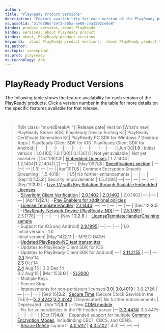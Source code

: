 ```yaml
---
author:
title: "PlayReady Product Versions"
description: "Feature availability for each version of the PlayReady products."
ms.assetid: "b1fe306d-2ef3-565a-ae60-cea1592ce0e8"
kindex: product versions, about PlayReady
kindex: versions, about PlayReady product
kindex: about, PlayReady product versions
keywords:  about PlayReady product versions,  about PlayReady product versions,  PlayReady product versions about
ms.author:
ms.topic: conceptual
ms.prod: playready
ms.technology: drm
---
```



# PlayReady Product Versions

The following table shows the feature availability for each version of the PlayReady products. Click a version number in the table for more details on the specific features available for that release.

&nbsp;
>[!div class="mx-tdBreakAll"]
>|Release date| Version |What's new| PlayReady Server SDK| PlayReady Device Porting Kit| PlayReady Certificate Generation Kit| PlayReady PC SDK for Windows 7 Desktop Apps | PlayReady Client SDK for iOS |PlayReady Client SDK for Android|
>|:--- |:---|:---|:---|:---|:---|:---|:---|:---|
>|Jun'08|**1.0** | Initial version | 1.0.1105| 1.0.1130|1.0.1130|1.1| Not yet available | Not yet available |
>|Oct'08|**1.2** | [Embedded Licenses](embeddedlicenses.md) | 1.2.1404 | 1.2.1404|1.2.1404|1.2| &mdash; | &mdash; |
>|May'09|**1.3** | [Specifications section](specifications1.md) | &mdash; |&mdash;| &mdash; |1.3| &mdash; | &mdash; |
>|Apr'10|**1.5** | Common Encryption Smooth Streaming | 1.5.4018| &mdash; | 1.5| No further enhancements | &mdash; | &mdash; |
>|Sep'10|**1.5.2** | Security improvements | 1.5.4094| &mdash;| &mdash; | &mdash; | &mdash; | &mdash; |
>|Sep'11|**2.0** | - [Live TV with Key Rotation through Scalable Embedded Licenses](scenariolivetv.md)<br/>- [Silverlight Client Verification](handlingsilverlightclients.md) | [2.0.1402](whatsnewinplayreadyserversdkv20.md) | [ 2.0.1402](whatsnewinplayreadydeviceportingkit20.md) | 2.0.1402| &mdash; | &mdash; | &mdash; |
>|Apr'12|**2.1** | - [Play Enablers for additional policies](oempolicyenforcement.md)<br/>- [License Template Handler](licensetemplatehandler.md)| [2.1.1444](whatsnewinplayreadyserversdkv21.md)| &mdash;| &mdash; | &mdash; | &mdash; | &mdash; |
>|Dec'12|**2.5** | - [PlayReady-Network Device (PlayReady-ND)](prndoverviewofplayreadyfornetworkdevicesios.md)| &mdash; | [ 2.5.1789](whatsnewinplayreadydeviceportingkit25.md) | 2.5.1778| &mdash; | &mdash; | &mdash; |
>|Nov'13|**2.9** | - [LicenseTemplateHandlerChaining sample](licensesamples1.md)<br/>- Support for iOS and Android| [2.9.1995](whatsnewinplayreadyserversdkv29.md)| &mdash;| &mdash; | &mdash; | 1.0<br/>Initial version | 1.0<br/>Initial version|
>|May'14|**2.11** | - MPEG-DASH<br/>- [Updated PlayReady-ND test transmitter](prndtesttransmitterios.md)<br/>- Updates to PlayReady Client SDK for iOS<br/>- Updates to PlayReady Client SDK for Android| &mdash; | [ 2.11.2155](whatsnewinplayreadydeviceportingkit211.md) | &mdash; | &mdash; |[2.1](whatsnewios21.md) Sep'14 <br/>[2.3](whatsnewios23.md) Oct'14 <br/>[2.4](whatsnewios24.md) Aug'15 |  3.0 Dec'14<br/>3.2 Aug'15 |
>|Mar'15|**3.0** | - [SL3000](usinghardwarebasedteecontentprotection.md)<br/>- Multiple Keys<br/>- Secure Stop<br/>- Improvements for non-persistent licenses|[3.0](whatsnewinplayreadyserversdkv30.md)| [ 3.0.4019](whatsnewinplayreadydeviceportingkit30.md) | 3.0.2726 | &mdash; | &mdash; | &mdash;  |
>|Sep'16|**3.2** | [Secure Time](trustedclocks.md) (Secure Clock Service in the TEE)|&mdash;|[3.2.4242](whats-new-in-playready-device-porting-kit-3-2.md)|[3.2.4242](aboutthecertificategenerationrequestkit.md) | Deprecated | No further enhancements | Deprecated |
>|Apr'17|**3.3** | - New [CDMi module](creatingadeviceappusingthecdmiinterface.md)<br/>- Fix for vulnerabilities in the PK header parser |&mdash;|[3.3.4474](whatsnewinplayreadydeviceportingkit33.md)| 3.3.4475 | &mdash;| &mdash;| &mdash;|
>|Oct'17|**4.0**| - Expanded support for multiple [Common Encryption Modes](playreadycontentencryptionmodes.md), includinding CBC1, CBCS, and CENS.<br/>- [Secure Delete](playreadysecuredelete.md) support | [4.0.5117](whatsnewinplayreadyserversdkv40.md) | [4.0.5102](whatsnewinplayreadydeviceportingkit40.md) | 4.0| &mdash;| &mdash;| &mdash;|



&nbsp;




